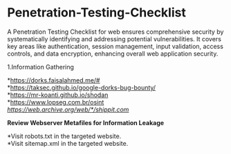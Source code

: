 # Penetration-Testing-Checklist
A Penetration Testing Checklist for web ensures comprehensive security by systematically identifying and addressing potential vulnerabilities. It covers key areas like authentication, session management, input validation, access controls, and data encryption, enhancing overall web application security.


1.Information Gathering <br>

*https://dorks.faisalahmed.me/# <br>
*https://taksec.github.io/google-dorks-bug-bounty/ <br>
*https://mr-koanti.github.io/shodan <br>
*https://www.lopseg.com.br/osint <br>
*https://web.archive.org/web/*/shippit.com* <br>

**Review Webserver Metafiles for Information Leakage** <br>

*Visit robots.txt in the targeted website. <br>
*Visit sitemap.xml in the targeted website. <br>


